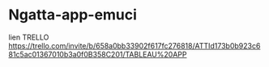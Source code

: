 # Ngatta-app-emuci


lien TRELLO 
https://trello.com/invite/b/658a0bb33902f617fc276818/ATTId173b0b923c681c5ac01367010b3a0f0B358C201/TABLEAU%20APP
